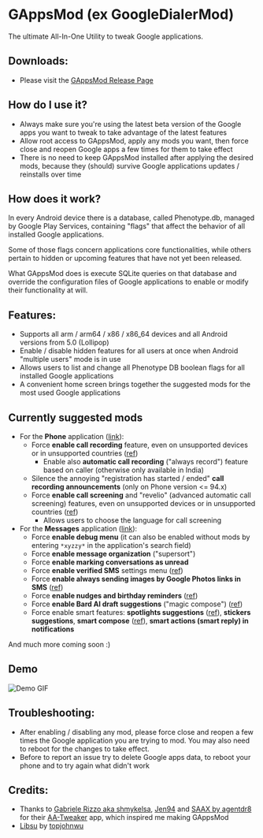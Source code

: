 # GAppsMod (ex GoogleDialerMod)
The ultimate All-In-One Utility to tweak Google applications.


## Downloads:
 - Please visit the [GAppsMod Release Page](https://github.com/jacopotediosi/GAppsMod/releases)


## How do I use it?
- Always make sure you're using the latest beta version of the Google apps you want to tweak to take advantage of the latest features
- Allow root access to GAppsMod, apply any mods you want, then force close and reopen Google apps a few times for them to take effect
- There is no need to keep GAppsMod installed after applying the desired mods, because they (should) survive Google applications updates / reinstalls over time


## How does it work?
In every Android device there is a database, called Phenotype.db, managed by Google Play Services, containing "flags" that affect the behavior of all installed Google applications.

Some of those flags concern applications core functionalities, while others pertain to hidden or upcoming features that have not yet been released.

What GAppsMod does is execute SQLite queries on that database and override the configuration files of Google applications to enable or modify their functionality at will.


## Features:
- Supports all arm / arm64 / x86 / x86_64 devices and all Android versions from 5.0 (Lollipop)
- Enable / disable hidden features for all users at once when Android "multiple users" mode is in use
- Allows users to list and change all Phenotype DB boolean flags for all installed Google applications
- A convenient home screen brings together the suggested mods for the most used Google applications


## Currently suggested mods
- For the **Phone** application ([link](https://play.google.com/store/apps/details?id=com.google.android.dialer)):
    - Force **enable call recording** feature, even on unsupported devices or in unsupported countries ([ref](https://support.google.com/phoneapp/answer/9803950))
        - Enable also **automatic call recording** ("always record") feature based on caller (otherwise only available in India)
    - Silence the annoying "registration has started / ended" **call recording announcements** (only on Phone version <= 94.x)
    - Force **enable call screening** and "revelio" (advanced automatic call screening) features, even on unsupported devices or in unsupported countries ([ref](https://support.google.com/phoneapp/answer/9118387))
        - Allows users to choose the language for call screening
- For the **Messages** application ([link](https://play.google.com/store/apps/details?id=com.google.android.apps.messaging)):
    - Force **enable debug menu** (it can also be enabled without mods by entering `*xyzzy*` in the application's search field)
    - Force **enable message organization** ("supersort")
    - Force **enable marking conversations as unread**
    - Force **enable verified SMS** settings menu ([ref](https://support.google.com/messages/answer/9326240))
    - Force **enable always sending images by Google Photos links in SMS** ([ref](https://9to5google.com/2022/02/19/messages-google-photos/))
    - Force **enable nudges and birthday reminders** ([ref](https://support.google.com/messages/answer/11555591))
    - Force **enable Bard AI draft suggestions** ("magic compose") ([ref](https://9to5google.com/2023/05/05/google-messages-magic-compose-ai/))
    - Force enable smart features: **spotlights suggestions** ([ref](https://9to5google.com/2023/02/02/google-messages-assistant/)), **stickers suggestions**, **smart compose** ([ref](https://9to5google.com/2020/06/30/gboard-android-smart-compose-google-messages/)), **smart actions (smart reply) in notifications**

And much more coming soon :)


## Demo
![Demo GIF](https://github.com/jacopotediosi/GAppsMod/assets/20026524/5b13c935-4b12-46ac-b67d-0182004c8ac0)


## Troubleshooting:
- After enabling / disabling any mod, please force close and reopen a few times the Google application you are trying to mod. You may also need to reboot for the changes to take effect.
- Before to report an issue try to delete Google apps data, to reboot your phone and to try again what didn't work


## Credits:
- Thanks to [Gabriele Rizzo aka shmykelsa](https://github.com/shmykelsa), [Jen94](https://github.com/jen94) and [SAAX by agentdr8](https://gitlab.com/agentdr8/saax) for their [AA-Tweaker](https://github.com/shmykelsa/AA-Tweaker) app, which inspired me making GAppsMod
- [Libsu](https://github.com/topjohnwu/libsu) by [topjohnwu](https://github.com/topjohnwu)
